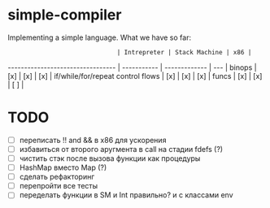 # simple-compiler

Implementing a simple language.
What we have so far:

                                  | Intrepreter | Stack Machine | x86 |
--------------------------------- | ----------- | ------------- | --- |
binops                            | [x]         | [x]           | [x] |
if/while/for/repeat control flows | [x]         | [x]           | [x] |
funcs                             | [x]         | [x]           | [ ] |

# TODO

- [ ] переписать !! and && в x86 для ускорения
- [ ] избавиться от второго аругмента в call на стадии fdefs (?)
- [ ] чистить стэк после вызова функции как процедуры
- [ ] HashMap вместо Map (?)
- [ ] сделать рефакторинг
- [ ] перепройти все тесты
- [ ] переделать функции в SM и Int правильно? и с классами env
